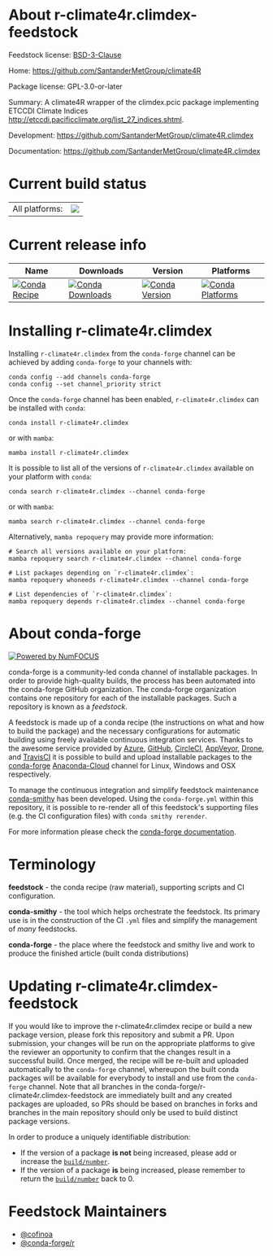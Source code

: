 About r-climate4r.climdex-feedstock
===================================

Feedstock license: [BSD-3-Clause](https://github.com/conda-forge/r-climate4r.climdex-feedstock/blob/main/LICENSE.txt)

Home: https://github.com/SantanderMetGroup/climate4R

Package license: GPL-3.0-or-later

Summary: A climate4R wrapper of the climdex.pcic package implementing ETCCDI Climate Indices <http://etccdi.pacificclimate.org/list_27_indices.shtml>.

Development: https://github.com/SantanderMetGroup/climate4R.climdex

Documentation: https://github.com/SantanderMetGroup/climate4R.climdex

Current build status
====================


<table><tr><td>All platforms:</td>
    <td>
      <a href="https://dev.azure.com/conda-forge/feedstock-builds/_build/latest?definitionId=16207&branchName=main">
        <img src="https://dev.azure.com/conda-forge/feedstock-builds/_apis/build/status/r-climate4r.climdex-feedstock?branchName=main">
      </a>
    </td>
  </tr>
</table>

Current release info
====================

| Name | Downloads | Version | Platforms |
| --- | --- | --- | --- |
| [![Conda Recipe](https://img.shields.io/badge/recipe-r--climate4r.climdex-green.svg)](https://anaconda.org/conda-forge/r-climate4r.climdex) | [![Conda Downloads](https://img.shields.io/conda/dn/conda-forge/r-climate4r.climdex.svg)](https://anaconda.org/conda-forge/r-climate4r.climdex) | [![Conda Version](https://img.shields.io/conda/vn/conda-forge/r-climate4r.climdex.svg)](https://anaconda.org/conda-forge/r-climate4r.climdex) | [![Conda Platforms](https://img.shields.io/conda/pn/conda-forge/r-climate4r.climdex.svg)](https://anaconda.org/conda-forge/r-climate4r.climdex) |

Installing r-climate4r.climdex
==============================

Installing `r-climate4r.climdex` from the `conda-forge` channel can be achieved by adding `conda-forge` to your channels with:

```
conda config --add channels conda-forge
conda config --set channel_priority strict
```

Once the `conda-forge` channel has been enabled, `r-climate4r.climdex` can be installed with `conda`:

```
conda install r-climate4r.climdex
```

or with `mamba`:

```
mamba install r-climate4r.climdex
```

It is possible to list all of the versions of `r-climate4r.climdex` available on your platform with `conda`:

```
conda search r-climate4r.climdex --channel conda-forge
```

or with `mamba`:

```
mamba search r-climate4r.climdex --channel conda-forge
```

Alternatively, `mamba repoquery` may provide more information:

```
# Search all versions available on your platform:
mamba repoquery search r-climate4r.climdex --channel conda-forge

# List packages depending on `r-climate4r.climdex`:
mamba repoquery whoneeds r-climate4r.climdex --channel conda-forge

# List dependencies of `r-climate4r.climdex`:
mamba repoquery depends r-climate4r.climdex --channel conda-forge
```


About conda-forge
=================

[![Powered by
NumFOCUS](https://img.shields.io/badge/powered%20by-NumFOCUS-orange.svg?style=flat&colorA=E1523D&colorB=007D8A)](https://numfocus.org)

conda-forge is a community-led conda channel of installable packages.
In order to provide high-quality builds, the process has been automated into the
conda-forge GitHub organization. The conda-forge organization contains one repository
for each of the installable packages. Such a repository is known as a *feedstock*.

A feedstock is made up of a conda recipe (the instructions on what and how to build
the package) and the necessary configurations for automatic building using freely
available continuous integration services. Thanks to the awesome service provided by
[Azure](https://azure.microsoft.com/en-us/services/devops/), [GitHub](https://github.com/),
[CircleCI](https://circleci.com/), [AppVeyor](https://www.appveyor.com/),
[Drone](https://cloud.drone.io/welcome), and [TravisCI](https://travis-ci.com/)
it is possible to build and upload installable packages to the
[conda-forge](https://anaconda.org/conda-forge) [Anaconda-Cloud](https://anaconda.org/)
channel for Linux, Windows and OSX respectively.

To manage the continuous integration and simplify feedstock maintenance
[conda-smithy](https://github.com/conda-forge/conda-smithy) has been developed.
Using the ``conda-forge.yml`` within this repository, it is possible to re-render all of
this feedstock's supporting files (e.g. the CI configuration files) with ``conda smithy rerender``.

For more information please check the [conda-forge documentation](https://conda-forge.org/docs/).

Terminology
===========

**feedstock** - the conda recipe (raw material), supporting scripts and CI configuration.

**conda-smithy** - the tool which helps orchestrate the feedstock.
                   Its primary use is in the construction of the CI ``.yml`` files
                   and simplify the management of *many* feedstocks.

**conda-forge** - the place where the feedstock and smithy live and work to
                  produce the finished article (built conda distributions)


Updating r-climate4r.climdex-feedstock
======================================

If you would like to improve the r-climate4r.climdex recipe or build a new
package version, please fork this repository and submit a PR. Upon submission,
your changes will be run on the appropriate platforms to give the reviewer an
opportunity to confirm that the changes result in a successful build. Once
merged, the recipe will be re-built and uploaded automatically to the
`conda-forge` channel, whereupon the built conda packages will be available for
everybody to install and use from the `conda-forge` channel.
Note that all branches in the conda-forge/r-climate4r.climdex-feedstock are
immediately built and any created packages are uploaded, so PRs should be based
on branches in forks and branches in the main repository should only be used to
build distinct package versions.

In order to produce a uniquely identifiable distribution:
 * If the version of a package **is not** being increased, please add or increase
   the [``build/number``](https://docs.conda.io/projects/conda-build/en/latest/resources/define-metadata.html#build-number-and-string).
 * If the version of a package **is** being increased, please remember to return
   the [``build/number``](https://docs.conda.io/projects/conda-build/en/latest/resources/define-metadata.html#build-number-and-string)
   back to 0.

Feedstock Maintainers
=====================

* [@cofinoa](https://github.com/cofinoa/)
* [@conda-forge/r](https://github.com/conda-forge/r/)

